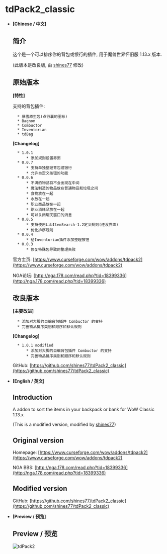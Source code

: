 # tdPack2_classic

* **[Chinese / 中文]**

	## 简介

	这个是一个可以排序你的背包或银行的插件, 用于魔兽世界怀旧服 1.13.x 版本.

	(此版本是改良版, 由 [shines77](https://github.com/shines77/) 修改)

	## 原始版本

	**[特性]**

	支持的背包插件:

		* 暴雪原生包(点行囊的图标)
		* Bagnon
		* Combuctor
		* Inventorian
		* tdBag

	**[Changelog]**

		* 1.0.1
			* 添加规则设置界面
		* 0.0.7
			* 支持单独整理背包或银行
			* 允许自定义按钮的功能
		* 0.0.6
			* 不满的物品将不会出现在中间
			* 魔法制造的物品放在普通物品和垃圾之间
			* 食物放在一起
			* 水放在一起
			* 职业商品放在一起
			* 职业消耗品放在一起
			* 可以关闭聊天窗口的消息
		* 0.0.5
			* 支持使用LibItemSearch-1.2定义规则(还没界面)
			* 优化排序规则
		* 0.0.4
			* 给Inventorian插件添加整理按钮
		* 0.0.3
			* 修复特殊包导致的整理失败

	官方主页: [https://www.curseforge.com/wow/addons/tdpack2](https://www.curseforge.com/wow/addons/tdpack2)

	NGA论坛: [http://nga.178.com/read.php?tid=18399336](http://nga.178.com/read.php?tid=18399336)

	## 改良版本

	**[主要改进]**

		* 添加对大脚的自编背包插件 Combuctor 的支持
		* 完善物品排序类别和顺序和默认规则

	**[Changelog]**

		* 1.0.1 modified
			* 添加对大脚的自编背包插件 Combuctor 的支持
			* 完善物品排序类别和顺序和默认规则

	GitHub: [https://github.com/shines77/tdPack2_classic](https://github.com/shines77/tdPack2_classic)

* **[English / 英文]**

	## Introduction

	A addon to sort the items in your backpack or bank for WoW Classic 1.13.x

	(This is a modified version, modified by [shines77](https://github.com/shines77/))

	## Original version

	Homepage: [https://www.curseforge.com/wow/addons/tdpack2](https://www.curseforge.com/wow/addons/tdpack2)

	NGA BBS: [http://nga.178.com/read.php?tid=18399336](http://nga.178.com/read.php?tid=18399336)

	## Modified version

	GitHub: [https://github.com/shines77/tdPack2_classic](https://github.com/shines77/tdPack2_classic)

* **[Preview / 预览]**

	## Preview / 预览

	![tdPack2](https://github.com/shines77/tdPack2_classic/raw/master/tdPack2.gif)
